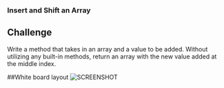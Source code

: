 ### Insert and Shift an Array

## Challenge

Write a method that takes in an array and a value to be added. Without utilizing any built-in methods, return an array with the new value added at the middle index.

##White board layout
![SCREENSHOT](https://github.com/ntibbals/data-structures-and-algorithms/blob/master/assets/array_shift.PNG)

